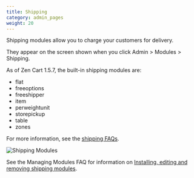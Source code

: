 ```yaml
---
title: Shipping
category: admin_pages
weight: 20
---
```


Shipping modules allow you to charge your customers for delivery. 

They appear on the screen shown when you click Admin > Modules > Shipping.

As of Zen Cart 1.5.7, the built-in shipping modules are: 

- flat 
- freeoptions 
- freeshipper 
- item
- perweightunit
- storepickup
- table
- zones  

For more information, see the [shipping FAQs](/user/shipping/). 

![Shipping Modules](/images/shipping_modules.png)

See the Managing Modules FAQ for information on [Installing, editing and removing shipping modules](/user/admin_pages/modules/management/).
